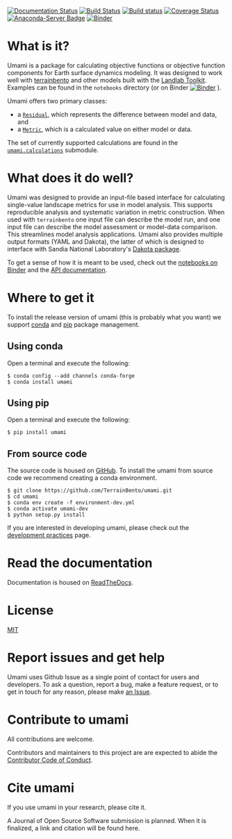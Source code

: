 [![Documentation Status](https://readthedocs.org/projects/umami/badge/?version=latest)](https://umami.readthedocs.io/en/latest/?badge=latest)
[![Build Status](https://travis-ci.org/TerrainBento/umami.svg?branch=master)](https://travis-ci.org/TerrainBento/umami)
[![Build status](https://ci.appveyor.com/api/projects/status/0ehba569dttgsuyv?svg=true)](https://ci.appveyor.com/project/kbarnhart/umami)
[![Coverage Status](https://coveralls.io/repos/github/TerrainBento/umami/badge.svg?branch=master)](https://coveralls.io/github/TerrainBento/umami?branch=master)
[![Anaconda-Server Badge](https://anaconda.org/conda-forge/umami/badges/installer/conda.svg)](https://conda.anaconda.org/conda-forge)
[![Binder](https://mybinder.org/badge_logo.svg)](https://mybinder.org/v2/gh/TerrainBento/umami/master?filepath=notebooks%2FWelcome.ipynb)

# What is it?

Umami is a package for calculating objective functions or objective function
components for Earth surface dynamics modeling. It was designed to work well
with
[terrainbento](https://github.com/TerrainBento/terrainbento) and other models built with the
[Landlab Toolkit](https://github.com/landlab/landlab). Examples can be
found in the `notebooks` directory (or on Binder
[![Binder](https://mybinder.org/badge_logo.svg)](https://mybinder.org/v2/gh/TerrainBento/umami/master?filepath=notebooks%2FWelcome.ipynb)
).

Umami offers two primary classes:
* a [`Residual`](https://umami.readthedocs.io/en/latest/umami.residual.html#Residual),
which represents the difference between model and data, and
* a [`Metric`](https://umami.readthedocs.io/en/latest/umami.metric.html),
which is a calculated value on either model or data.

The set of currently supported calculations are found in the [`umami.calculations`](https://umami.readthedocs.io/en/latest/umami.calculations.html) submodule.

# What does it do well?

Umami was designed to provide an input-file based interface for calculating
single-value landscape metrics for use in model analysis. This supports
reproducible analysis and systematic variation in metric construction. When
used with `terrainbento` one input file can describe the model run, and one
input file can describe the model assessment or model-data comparison. This
streamlines model analysis applications. Umami also provides multiple output
formats (YAML and Dakota), the latter of which is designed to interface with
Sandia National Laboratory's [Dakota package](https://dakota.sandia.gov).

To get a sense of how it is meant to be used, check out the
[notebooks on Binder](https://mybinder.org/v2/gh/TerrainBento/umami/master?filepath=notebooks%2FWelcome.ipynb)
and the [API documentation](https://umami.readthedocs.io/en/latest/).

# Where to get it

To install the release version of umami (this is probably what you want) we
support [conda](https://anaconda.org/conda-forge/umami) and
[pip](https://pypi.org/project/umami/) package management.

## Using conda

Open a terminal and execute the following:

```
$ conda config --add channels conda-forge
$ conda install umami
```

## Using pip

Open a terminal and execute the following:

```
$ pip install umami
```

## From source code

The source code is housed on [GitHub](https://github.com/TerrainBento/umami).
To install the umami from source code we recommend creating a conda environment.

```
$ git clone https://github.com/TerrainBento/umami.git
$ cd umami
$ conda env create -f environment-dev.yml
$ conda activate umami-dev
$ python setup.py install
```

If you are interested in developing umami, please check out the
[development practices](https://umami.readthedocs.io/en/latest/development_practices.html)
page.

# Read the documentation

Documentation is housed on [ReadTheDocs](https://umami.readthedocs.io).

# License

[MIT](https://github.com/TerrainBento/umami/blob/master/LICENSE)

# Report issues and get help

Umami uses Github Issue as a single point of contact for users and developers.
To ask a question, report a bug, make a feature request, or to get in touch for
any reason, please make
[an Issue](https://github.com/TerrainBento/umami/issues).

# Contribute to umami

All contributions are welcome.

Contributors and maintainers to this project are are expected to abide the [Contributor Code of Conduct](https://github.com/TerrainBento/umami/blob/master/CODE_OF_CONDUCT.md).

# Cite umami

If you use umami in your research, please cite it.

A Journal of Open Source Software submission is planned. When it is finalized,
a link and citation will be found here.
